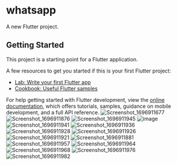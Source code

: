 # whatsapp

A new Flutter project.

## Getting Started

This project is a starting point for a Flutter application.

A few resources to get you started if this is your first Flutter project:

- [Lab: Write your first Flutter app](https://docs.flutter.dev/get-started/codelab)
- [Cookbook: Useful Flutter samples](https://docs.flutter.dev/cookbook)

For help getting started with Flutter development, view the
[online documentation](https://docs.flutter.dev/), which offers tutorials,
samples, guidance on mobile development, and a full API reference.
![Screenshot_1696911677](https://github.com/tvishabhatt/whatsapp/assets/122964289/3a2692af-0362-451e-bd45-cdb13bd73cdf)
![Screenshot_1696911876](https://github.com/tvishabhatt/whatsapp/assets/122964289/a87a4cee-1f8d-46ee-b740-2d75127931ff)
![Screenshot_1696911945](https://github.com/tvishabhatt/whatsapp/assets/122964289/6b288f60-35c1-4256-8971-5ee02654eb8c)
![image](https://github.com/tvishabhatt/whatsapp/assets/122964289/bce93b37-8f84-432e-9611-3175e5cac402)
![Screenshot_1696911941](https://github.com/tvishabhatt/whatsapp/assets/122964289/fba27356-2b15-4744-87b6-4f80227fec4d)
![Screenshot_1696911936](https://github.com/tvishabhatt/whatsapp/assets/122964289/08dc4e48-ef82-4405-bf5d-f911ecc8b05b)
![Screenshot_1696911928](https://github.com/tvishabhatt/whatsapp/assets/122964289/4a4b9d61-b1bb-41cc-923f-51109d7ec388)
![Screenshot_1696911926](https://github.com/tvishabhatt/whatsapp/assets/122964289/15e2cb8a-9b87-42a4-8834-4e4f2a00843d)
![Screenshot_1696911921](https://github.com/tvishabhatt/whatsapp/assets/122964289/a585cb36-cdb7-49db-80ab-6ee26a167b7f)
![Screenshot_1696911881](https://github.com/tvishabhatt/whatsapp/assets/122964289/ff2ac4da-bf50-47a6-b818-0e6af76a63a8)
![Screenshot_1696911957](https://github.com/tvishabhatt/whatsapp/assets/122964289/ab455d7b-9831-4057-b0c3-7a634519d922)
![Screenshot_1696911964](https://github.com/tvishabhatt/whatsapp/assets/122964289/1335764b-44d7-46d0-9ed4-7b5fe41a5b5d)
![Screenshot_1696911968](https://github.com/tvishabhatt/whatsapp/assets/122964289/b2e8ab0e-cf95-4873-afff-942cae3e4a8f)
![Screenshot_1696911976](https://github.com/tvishabhatt/whatsapp/assets/122964289/20a1daed-786e-4143-9aa9-b049a757cbf5)
![Screenshot_1696911982](https://github.com/tvishabhatt/whatsapp/assets/122964289/f00a669f-b2c2-4a8c-8a87-845be08e6bbf)













